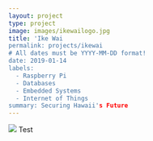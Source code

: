 ```yaml
---
layout: project
type: project
image: images/ikewailogo.jpg
title: 'Ike Wai
permalink: projects/ikewai
# All dates must be YYYY-MM-DD format!
date: 2019-01-14
labels:
  - Raspberry Pi
  - Databases
  - Embedded Systems
  - Internet of Things
summary: Securing Hawaii's Future
---
```

<img class="ui fluid centered rounded image" src="../images/system.jpg">
Test

